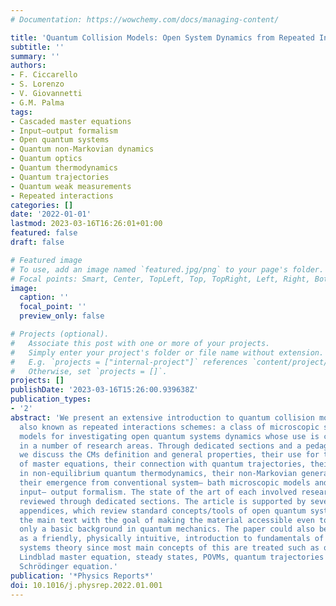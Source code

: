 ```yaml
---
# Documentation: https://wowchemy.com/docs/managing-content/

title: 'Quantum Collision Models: Open System Dynamics from Repeated Interactions'
subtitle: ''
summary: ''
authors:
- F. Ciccarello
- S. Lorenzo
- V. Giovannetti
- G.M. Palma
tags:
- Cascaded master equations
- Input–output formalism
- Open quantum systems
- Quantum non-Markovian dynamics
- Quantum optics
- Quantum thermodynamics
- Quantum trajectories
- Quantum weak measurements
- Repeated interactions
categories: []
date: '2022-01-01'
lastmod: 2023-03-16T16:26:01+01:00
featured: false
draft: false

# Featured image
# To use, add an image named `featured.jpg/png` to your page's folder.
# Focal points: Smart, Center, TopLeft, Top, TopRight, Left, Right, BottomLeft, Bottom, BottomRight.
image:
  caption: ''
  focal_point: ''
  preview_only: false

# Projects (optional).
#   Associate this post with one or more of your projects.
#   Simply enter your project's folder or file name without extension.
#   E.g. `projects = ["internal-project"]` references `content/project/deep-learning/index.md`.
#   Otherwise, set `projects = []`.
projects: []
publishDate: '2023-03-16T15:26:00.939638Z'
publication_types:
- '2'
abstract: 'We present an extensive introduction to quantum collision models (CMs),
  also known as repeated interactions schemes: a class of microscopic system– bath
  models for investigating open quantum systems dynamics whose use is currently spreading
  in a number of research areas. Through dedicated sections and a pedagogical approach,
  we discuss the CMs definition and general properties, their use for the derivation
  of master equations, their connection with quantum trajectories, their application
  in non-equilibrium quantum thermodynamics, their non-Markovian generalizations,
  their emergence from conventional system– bath microscopic models and link to the
  input– output formalism. The state of the art of each involved research area is
  reviewed through dedicated sections. The article is supported by several complementary
  appendices, which review standard concepts/tools of open quantum systems used in
  the main text with the goal of making the material accessible even to readers possessing
  only a basic background in quantum mechanics. The paper could also be seen itself
  as a friendly, physically intuitive, introduction to fundamentals of open quantum
  systems theory since most main concepts of this are treated such as quantum maps,
  Lindblad master equation, steady states, POVMs, quantum trajectories and stochastic
  Schrödinger equation.'
publication: '*Physics Reports*'
doi: 10.1016/j.physrep.2022.01.001
---
```

